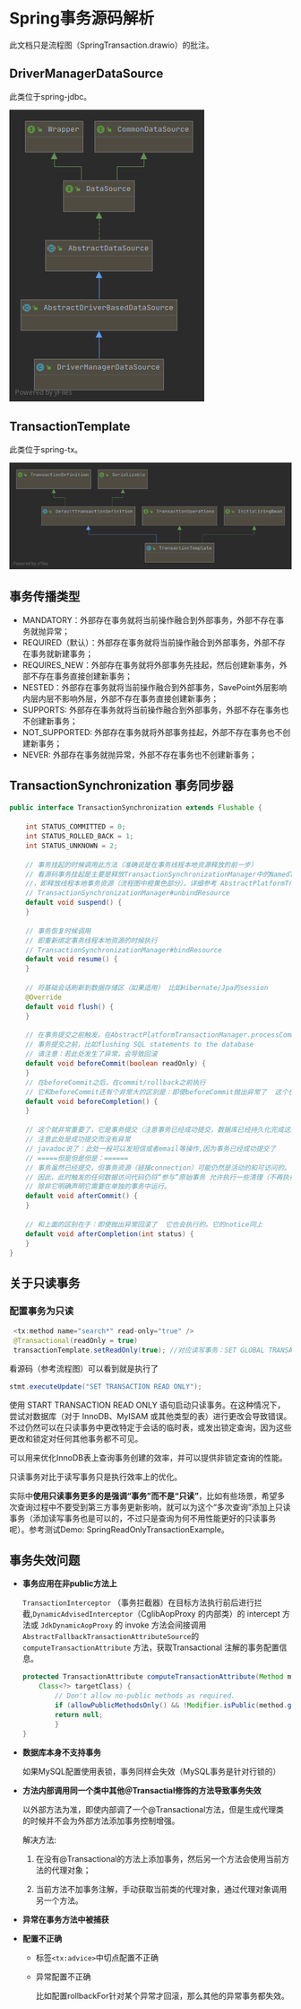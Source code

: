 # Spring事务源码解析

此文档只是流程图（SpringTransaction.drawio）的批注。



## DriverManagerDataSource

此类位于spring-jdbc。

![](img/UML-DriverManagerDataSource.png)



## TransactionTemplate

此类位于spring-tx。

![](img/UML-TransactionTemplate.png)



## 事务传播类型

+ MANDATORY：外部存在事务就将当前操作融合到外部事务，外部不存在事务就抛异常；
+ REQUIRED（默认）：外部存在事务就将当前操作融合到外部事务，外部不存在事务就新建事务；
+ REQUIRES_NEW：外部存在事务就将外部事务先挂起，然后创建新事务，外部不存在事务直接创建新事务；
+ NESTED：外部存在事务就将当前操作融合到外部事务，SavePoint外层影响内层内层不影响外层，外部不存在事务直接创建新事务；
+ SUPPORTS: 外部存在事务就将当前操作融合到外部事务，外部不存在事务也不创建新事务；
+ NOT_SUPPORTED: 外部存在事务就将外部事务挂起，外部不存在事务也不创建新事务；
+ NEVER: 外部存在事务就抛异常，外部不存在事务也不创建新事务；



## TransactionSynchronization 事务同步器

```java
public interface TransactionSynchronization extends Flushable {

	int STATUS_COMMITTED = 0;
	int STATUS_ROLLED_BACK = 1;
	int STATUS_UNKNOWN = 2;

	// 事务挂起的时候调用此方法（准确说是在事务线程本地资源释放的前一步）
	// 看源码事务挂起是主要是释放TransactionSynchronizationManager中的NamedTheadLocal资源
    //，即释放线程本地事务资源（流程图中橙黄色部分），详细参考 AbstractPlatformTransactionManager#suspend()
	// TransactionSynchronizationManager#unbindResource
	default void suspend() {
	}
    
	// 事务恢复时候调用
    // 即重新绑定事务线程本地资源的时候执行
	// TransactionSynchronizationManager#bindResource
	default void resume() {
	}

	// 将基础会话刷新到数据存储区（如果适用） 比如Hibernate/Jpa的session
	@Override
	default void flush() {
	}

	// 在事务提交之前触发。在AbstractPlatformTransactionManager.processCommit方法里 commit之前触发
	// 事务提交之前，比如flushing SQL statements to the database
	// 请注意：若此处发生了异常，会导致回滚
	default void beforeCommit(boolean readOnly) {
	}
	// 在beforeCommit之后，在commit/rollback之前执行
	// 它和beforeCommit还有个非常大的区别是：即使beforeCommit抛出异常了  这个也会执行
	default void beforeCompletion() {
	}

	// 这个就非常重要了，它是事务提交（注意事务已经成功提交，数据库已经持久化完成这条数据了）后执行  
    // 注意此处是成功提交而没有异常
	// javadoc说了：此处一般可以发短信或者email等操作,因为事务已经成功提交了
	// =====但是但是但是：======
	// 事务虽然已经提交，但事务资源（链接connection）可能仍然是活动的和可访问的。
	// 因此，此时触发的任何数据访问代码仍将“参与”原始事务 允许执行一些清理（不再执行提交操作！）
	// 除非它明确声明它需要在单独的事务中运行。
	default void afterCommit() {
	}

	// 和上面的区别在于：即使抛出异常回滚了  它也会执行的。它的notice同上
	default void afterCompletion(int status) {
	}
}
```



## 关于只读事务

### 配置事务为只读

```java
 <tx:method name="search*" read-only="true" /> 
 @Transactional(readOnly = true)
 transactionTemplate.setReadOnly(true);	//对应读写事务：SET GLOBAL TRANSACTION READ WRITE;
```

看源码（参考流程图）可以看到就是执行了

```java
stmt.executeUpdate("SET TRANSACTION READ ONLY");
```

使用 START TRANSACTION READ ONLY 语句启动只读事务。在这种情况下，尝试对数据库（对于 InnoDB、MyISAM 或其他类型的表）进行更改会导致错误。不过仍然可以在只读事务中更改特定于会话的临时表，或发出锁定查询，因为这些更改和锁定对任何其他事务都不可见。

可以用来优化InnoDB表上查询事务创建的效率，并可以提供非锁定查询的性能。

只读事务对比于读写事务只是执行效率上的优化。

实际中**使用只读事务更多的是强调“事务”而不是“只读”**，比如有些场景，希望多次查询过程中不要受到第三方事务更新影响，就可以为这个“多次查询”添加上只读事务（添加读写事务也是可以的，不过只是查询为何不用性能更好的只读事务呢）。参考测试Demo: SpringReadOnlyTransactionExample。



## 事务失效问题

+ **事务应用在非public方法上**

  `TransactionInterceptor` （事务拦截器）在目标方法执行前后进行拦截,`DynamicAdvisedInterceptor`（CglibAopProxy 的内部类）的 intercept 方法或 `JdkDynamicAopProxy` 的 invoke 方法会间接调用 `AbstractFallbackTransactionAttributeSource`的 `computeTransactionAttribute` 方法，获取Transactional 注解的事务配置信息。

  ```java
  protected TransactionAttribute computeTransactionAttribute(Method method,
      Class<?> targetClass) {
          // Don't allow no-public methods as required.
          if (allowPublicMethodsOnly() && !Modifier.isPublic(method.getModifiers())) {
          return null;
          }
  }
  ```

+ **数据库本身不支持事务**

  如果MySQL配置使用表锁，事务同样会失效（MySQL事务是针对行锁的）

+ **方法内部调用同一个类中其他＠Transactial修饰的方法导致事务失效**

  以外部方法为准，即使内部调了一个@Transactional方法，但是生成代理类的时候并不会为外部方法添加事务控制增强。

  解决方法:

  1) 在没有@Transactional的方法上添加事务，然后另一个方法会使用当前方法的代理对象；

  2) 当前方法不加事务注解，手动获取当前类的代理对象，通过代理对象调用另一个方法。

+ **异常在事务方法中被捕获**

+ **配置不正确**

  + 标签`<tx:advice>`中切点配置不正确

  + 异常配置不正确

    比如配置rollbackFor针对某个异常才回滚，那么其他的异常事务都失效。

